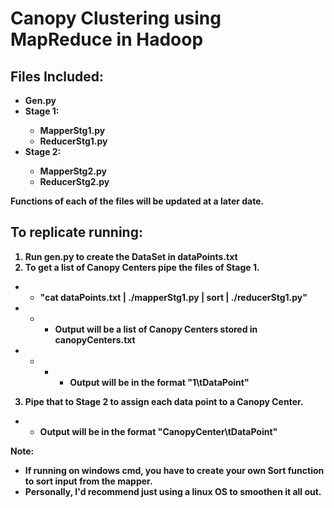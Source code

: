 Canopy Clustering using MapReduce in Hadoop
=

Files Included:
-
<ul>
<li><b>Gen.py</b></li>
<li><b>Stage 1:<b>
<ul><li>MapperStg1.py</li> 
<li>ReducerStg1.py</li></ul>
<li><b>Stage 2:
<ul><li>MapperStg2.py</li>
<li>ReducerStg2.py</li></ul>
</ul>


Functions of each of the files will be updated at a later date.


To replicate running:
-

1) Run gen.py to create the DataSet in dataPoints.txt
2) To get a list of Canopy Centers pipe the files of Stage 1. 
+ + "cat dataPoints.txt | ./mapperStg1.py | sort | ./reducerStg1.py"
+ + + Output will be a list of Canopy Centers stored in canopyCenters.txt
+ + + + Output will be in the format "1\tDataPoint"

3) Pipe that to Stage 2 to assign each data point to a Canopy Center.
+ + Output will be in the format "CanopyCenter\tDataPoint"


Note: 
+ If running on windows cmd, you have to create your own Sort function to sort input from the mapper. 
+ Personally, I'd recommend just using a linux OS to smoothen it all out.
